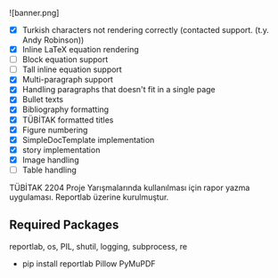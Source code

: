 ![banner.png]


  - [X] Turkish characters not rendering correctly (contacted support. (t.y. Andy Robinson))
  - [X] Inline LaTeX equation rendering
  - [ ] Block equation support
  - [ ] Tall inline equation support
  - [X] Multi-paragraph support
  - [X] Handling paragraphs that doesn't fit in a single page
  - [X] Bullet texts
  - [X] Bibliography formatting
  - [X] TÜBİTAK formatted titles
  - [X] Figure numbering
  - [X] SimpleDocTemplate implementation
  - [X] story implementation
  - [X] Image handling
  - [ ] Table handling

TÜBİTAK 2204 Proje Yarışmalarında kullanılması için rapor yazma uygulaması.
Reportlab üzerine kurulmuştur.

## Required Packages

reportlab, os, PIL, shutil, logging, subprocess, re
- pip install reportlab Pillow PyMuPDF